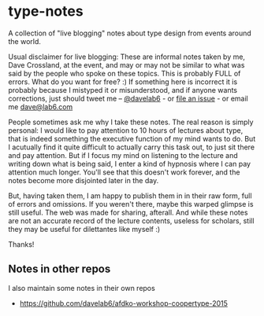 type-notes
==========

A collection of "live blogging" notes about type design from events around the world.

Usual disclaimer for live blogging: 
These are informal notes taken by me, Dave Crossland, at the event, and may or may not be similar to what was said by the people who spoke on these topics. 
This is probably FULL of errors. 
What do you want for free? :) 
If something here is incorrect it is probably because I mistyped it or misunderstood, and if anyone wants corrections, just should tweet me – [@davelab6](https://twitter.com/davelab6) - or [file an issue](https://github.com/davelab6/type-notes/issues) - or email me <dave@lab6.com>

People sometimes ask me why I take these notes.
The real reason is simply personal:
I would like to pay attention to 10 hours of lectures about type, that is indeed something the executive function of my mind wants to do.
But I acutually find it quite difficult to actually carry this task out, to just sit there and pay attention.
But if I focus my mind on listening to the lecture and writing down what is being said, I enter a kind of hypnosis where I can pay attention much longer.
You'll see that this doesn't work forever, and the notes become more disjointed later in the day.

But, having taken them, I am happy to publish them in in their raw form, full of errors and omissions.
If you weren't there, maybe this warped glimpse is still useful.
The web was made for sharing, afterall. 
And while these notes are not an accurate record of the lecture contents, useless for scholars, still they may be useful for dilettantes like myself :)

Thanks!

## Notes in other repos

I also maintain some notes in their own repos

* https://github.com/davelab6/afdko-workshop-coopertype-2015
